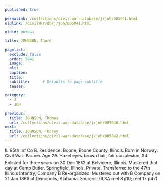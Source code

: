 ```yaml
---
published: true

permalink: /collections/civil-war-database/j/joh/005041.html
oldlink: /CivilWar/db/j/joh/005041.html

oldid: 005041

title: JOHNSON, Thore

pagelist:
  exclude: false
  order: 5041
  image: 
  alt:
  caption:
  title:
  subtitle:      # Defaults to page subtitle
  teaser:

category: 
  - J 
  - JOH

previous:
  title: JOHNSON, Thomas
  url: /collections/civil-war-database/j/joh/005040.html  
next:
  title: JOHNSON, Thorey
  url: /collections/civil-war-database/j/joh/005042.html   
---
```

IL 95th Inf Co B. Residence: Boone, Boone County, Illinois. Born in Norway. Civil War: Farmer. Age 29. Hazel eyes, brown hair, fair complexion, 5&#146;4&#148;. Enlisted for three years on 30 Dec 1862 at Belvidere, Illinois. Mustered that day at Camp Butler, Springfield, Illinois. Private. Transferred to the 47th Illinois Infantry, Company B Re-organized. Mustered out with B Company on 21 Jan 1866 at Demopolis, Alabama. Sources: (ILSA reel 8 p10; reel 17 p47)